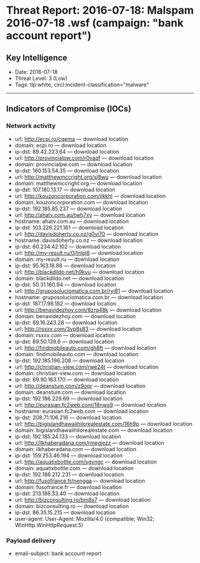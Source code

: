 # Threat Report: 2016-07-18: Malspam 2016-07-18 .wsf (campaign: "bank account report")


## Key Intelligence
* Date: 2016-07-18
* Threat Level: 3 (Low)
* Tags: tlp:white, circl:incident-classification="malware"

---

## Indicators of Compromise (IOCs)
### Network activity
* url: http://ecpi.ro/cqema — download location
* domain: ecpi.ro — download location
* ip-dst: 89.42.223.64 — download location
* url: http://provincialpw.com/r0vaqf — download location
* domain: provincialpw.com — download location
* ip-dst: 160.153.54.35 — download location
* url: http://matthewmccright.org/sl8wu — download location
* domain: matthewmccright.org — download location
* ip-dst: 107.180.13.17 — download location
* url: http://kouzoncorporation.com/jikkhl — download location
* domain: kouzoncorporation.com — download location
* ip-dst: 192.185.85.237 — download location
* url: http://ahatv.com.au/twh7xv — download location
* hostname: ahatv.com.au — download location
* ip-dst: 103.226.221.161 — download location
* url: http://davisdoherty.co.nz/g0vi70 — download location
* hostname: davisdoherty.co.nz — download location
* ip-dst: 60.234.42.102 — download location
* url: http://my-result.ru/0j1nlpj8 — download location
* domain: my-result.ru — download location
* ip-dst: 95.163.18.88 — download location
* url: http://blackdildo.net/h9kyu — download location
* domain: blackdildo.net — download location
* ip-dst: 50.31.160.94 — download location
* url: http://gruposoluciomatica.com.br/ryi81 — download location
* hostname: gruposoluciomatica.com.br — download location
* ip-dst: 187.17.98.182 — download location
* url: http://benavidezhoy.com/8zrg48k — download location
* domain: benavidezhoy.com — download location
* ip-dst: 69.16.243.28 — download location
* url: http://rsxxx.com/3vp8s83 — download location
* domain: rsxxx.com — download location
* ip-dst: 69.50.139.6 — download location
* url: http://findmobileauto.com/gh8ft — download location
* domain: findmobileauto.com — download location
* ip-dst: 192.185.196.208 — download location
* url: http://christian-view.com/rwe24t — download location
* domain: christian-view.com — download location
* ip-dst: 69.90.163.170 — download location
* url: http://deanstum.com/z9opr — download location
* domain: deanstum.com — download location
* ip-dst: 192.186.229.69 — download location
* url: http://eurasian.fc2web.com/18nws9 — download location
* hostname: eurasian.fc2web.com — download location
* ip-dst: 208.71.106.216 — download location
* url: http://bigislandhawaiihilorealestate.com/16h9p — download location
* domain: bigislandhawaiihilorealestate.com — download location
* ip-dst: 192.185.24.133 — download location
* url: http://ilkhaberadana.com/rmegjezz — download location
* domain: ilkhaberadana.com — download location
* ip-dst: 159.253.46.194 — download location
* url: http://aquatixbottle.com/ygyngc — download location
* domain: aquatixbottle.com — download location
* ip-dst: 192.186.212.231 — download location
* url: http://fusofrance.fr/nengga — download location
* domain: fusofrance.fr — download location
* ip-dst: 213.186.33.40 — download location
* url: http://bizconsulting.ro/bm8s7 — download location
* domain: bizconsulting.ro — download location
* ip-dst: 86.35.15.215 — download location
* user-agent: User-Agent: Mozilla/4.0 (compatible; Win32; WinHttp.WinHttpRequest.5)

### Payload delivery
* email-subject: bank account report
